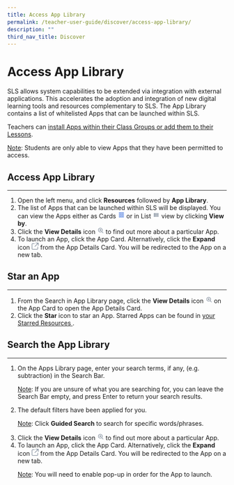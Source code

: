 ```yaml
---
title: Access App Library
permalink: /teacher-user-guide/discover/access-app-library/
description: ""
third_nav_title: Discover
---
```

<h1>Access App Library</h1>
<p>SLS allows system capabilities to be extended via integration with external applications. This accelerates the adoption and integration of new digital learning tools and resources complementary to SLS. The App Library contains a list of whitelisted Apps that can be launched within SLS.</p>
<p>Teachers can  <a href="/teacher-user-guide/organise/install-and-launch-apps/">install Apps within their Class Groups or add them to their Lessons</a>.
</p>
<p><u>Note</u>: Students are only able to view Apps that they have been permitted to access.</p>
    <h2>Access App Library</h2>
    <hr>
    <ol>
      <li>Open the left menu, and click <strong>Resources</strong> followed by <strong>App Library</strong>.</li>
      <li>
        The list of Apps that can be launched within SLS will be displayed. You can
        view the Apps either as Cards 
				<img style="width:1rem; display: inline;" src="/images/Icons/Card.png"> or in
        List <img style="width:1rem; display: inline;" src="/images/Icons/List.svg"> view by clicking
        <strong>View by</strong>.
      </li>
      <li>Click the <strong>View Details</strong> icon <img style="width:1rem; display: inline;" src="/images/Icons/ViewDetails.svg"> to find out more about a particular App.</li>
      <li>
        To launch an App, click the App Card. Alternatively, click the <strong>Expand</strong> icon
        <img style="width:1rem; display: inline;" src="/images/Icons/external-link.svg"> from the App Details Card. You
        will be redirected to the App on a new tab.
      </li>
    </ol>
    <h2>Star an App</h2>
    <hr>
    <ol>
      <li>
        From the Search in App Library page, click the <strong>View Details</strong>
        icon <img style="width:1rem; display: inline;" src="/images/Icons/ViewDetails.svg"> on the App Card to open the App Details Card.
      </li>
      <li>Click the <strong>Star</strong> icon to star an App. Starred Apps can be found in <a href="/teacher-user-guide/organise/star-resources/">your Starred Resources </a>.</li>
    </ol>
    <h2>Search the App Library</h2>
    <hr>
    <ol>
      <li>
        On the Apps Library page, enter your search terms, if any, (e.g. subtraction)
        in the Search Bar.
        <p><u>Note</u>: If you are unsure of what you are searching for, you can leave the Search Bar empty, and press Enter to return your search results.</p>
      </li>
      <li>
        The default filters have been applied for you.
        <p><u>Note</u>: Click <strong>Guided Search</strong> to search for specific words/phrases.</p>
      </li>
      <li>
        Click the <strong>View Details</strong> icon <img style="width:1rem; display: inline;" src="/images/Icons/ViewDetails.svg"> to find out more about a particular
        App.
      </li>
      <li>
        To launch an App, click the App Card. Alternatively, click the <strong>Expand</strong>
        icon <img style="width:1rem; display: inline;" src="/images/Icons/external-link.svg"> from the App Details Card. You will be redirected to the App on a new tab.
				<p><u>Note</u>: You will need to enable pop-up in order for the App to launch.</p>
      </li>
    </ol>